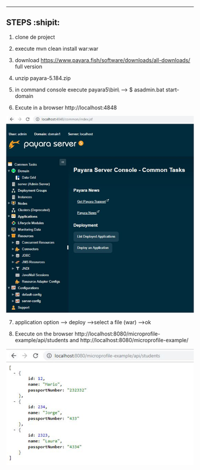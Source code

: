 ----
STEPS :shipit:
----
1. clone de project 

2. execute  mvn clean install war:war

3. download https://www.payara.fish/software/downloads/all-downloads/  full version

4. unzip payara-5.184.zip 

5. in command console execute payara5\bin\ --> $ asadmin.bat start-domain

6. Excute in a browser http://localhost:4848

![Image of payara5](https://github.com/hhugohm/microprofile-service/blob/master/src/main/resources/payara.JPG)


7. application option --> deploy -->select a file (war) -->ok

8. Execute on the browser http://localhost:8080/microprofile-example/api/students and http://localhost:8080/microprofile-example/

![Image of rest service students](https://github.com/hhugohm/microprofile-service/blob/master/src/main/resources/students.JPG)


